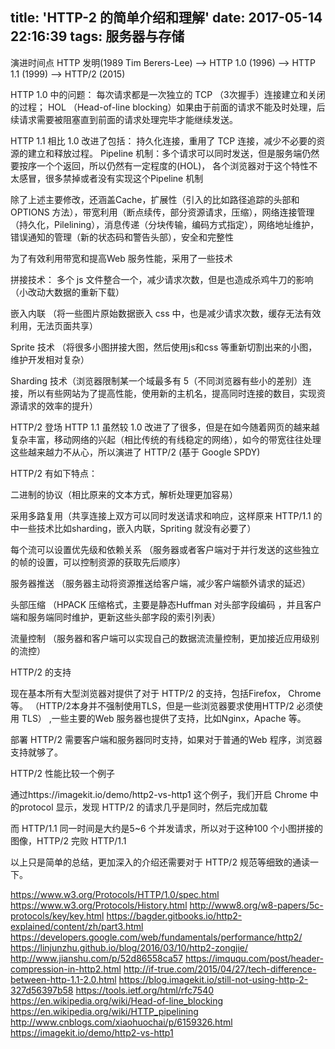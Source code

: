 title: 'HTTP-2 的简单介绍和理解'
date: 2017-05-14 22:16:39
tags: 服务器与存储
---

演进时间点
HTTP 发明(1989 Tim Berers-Lee) --> HTTP 1.0 (1996)  --> HTTP 1.1 (1999) --> HTTP/2 (2015)

HTTP 1.0  中的问题：
每次请求都是一次独立的 TCP （3次握手）连接建立和关闭的过程；
HOL （Head-of-line blocking）如果由于前面的请求不能及时处理，后续请求需要被阻塞直到前面的请求处理完毕才能继续发送。

HTTP 1.1 相比 1.0  改进了包括：
持久化连接，重用了 TCP 连接，减少不必要的资源的建立和释放过程。
Pipeline 机制：多个请求可以同时发送，但是服务端仍然要按序一个个返回，所以仍然有一定程度的(HOL)， 各个浏览器对于这个特性不太感冒，很多禁掉或者没有实现这个Pipeline 机制


除了上述主要修改，还涵盖Cache，扩展性（引入的比如路径追踪的头部和OPTIONS 方法），带宽利用（断点续传，部分资源请求，压缩），网络连接管理（持久化，Pilelining），消息传递（分块传输，编码方式指定），网络地址维护，错误通知的管理（新的状态码和警告头部），安全和完整性

为了有效利用带宽和提高Web 服务性能，采用了一些技术

拼接技术： 多个 js 文件整合一个，减少请求次数，但是也造成杀鸡牛刀的影响（小改动大数据的重新下载）
 
嵌入内联 （将一些图片原始数据嵌入 css 中，也是减少请求次数，缓存无法有效利用，无法页面共享）

Sprite 技术 （将很多小图拼接大图，然后使用js和css 等重新切割出来的小图，维护开发相对复杂）

Sharding 技术（浏览器限制某一个域最多有 5（不同浏览器有些小的差别）连接，所以有些网站为了提高性能，使用新的主机名，提高同时连接的数目，实现资源请求的效率的提升）


HTTP/2 登场
HTTP 1.1 虽然较 1.0 改进了了很多，但是在如今随着网页的越来越复杂丰富，移动网络的兴起（相比传统的有线稳定的网络），如今的带宽往往处理这些越来越力不从心，所以演进了 HTTP/2 (基于 Google SPDY)

HTTP/2 有如下特点：

二进制的协议（相比原来的文本方式，解析处理更加容易）

采用多路复用（共享连接上双方可以同时发送请求和响应，这样原来 HTTP/1.1 的中一些技术比如sharding，嵌入内联，Spriting 就没有必要了）


每个流可以设置优先级和依赖关系  （服务器或者客户端对于并行发送的这些独立的帧的设置，可以控制资源的获取先后顺序）

服务器推送 （服务器主动将资源推送给客户端，减少客户端额外请求的延迟）

头部压缩 （HPACK 压缩格式，主要是静态Huffman 对头部字段编码 ，并且客户端和服务端同时维护，更新这些头部字段的索引列表）


流量控制 （服务器和客户端可以实现自己的数据流流量控制，更加接近应用级别的流控）


HTTP/2 的支持

现在基本所有大型浏览器对提供了对于 HTTP/2 的支持，包括Firefox， Chrome 等。 （HTTP/2本身并不强制使用TLS，但是一些浏览器要求使用HTTP/2 必须使用 TLS） ,一些主要的Web 服务器也提供了支持，比如Nginx，Apache 等。

部署 HTTP/2 需要客户端和服务器同时支持，如果对于普通的Web 程序，浏览器支持就够了。

HTTP/2 性能比较一个例子

通过https://imagekit.io/demo/http2-vs-http1 这个例子，我们开启 Chrome 中的protocol 显示，发现 HTTP/2 的请求几乎是同时，然后完成加载

而 HTTP/1.1 同一时间是大约是5~6 个并发请求，所以对于这种100 个小图拼接的图像，HTTP/2 完败 HTTP/1.1


以上只是简单的总结，更加深入的介绍还需要对于 HTTP/2 规范等细致的通读一下。


https://www.w3.org/Protocols/HTTP/1.0/spec.html
https://www.w3.org/Protocols/History.html
http://www8.org/w8-papers/5c-protocols/key/key.html
https://bagder.gitbooks.io/http2-explained/content/zh/part3.html
https://developers.google.com/web/fundamentals/performance/http2/
https://linjunzhu.github.io/blog/2016/03/10/http2-zongjie/
http://www.jianshu.com/p/52d86558ca57
https://imququ.com/post/header-compression-in-http2.html
http://if-true.com/2015/04/27/tech-difference-between-http-1.1-2.0.html
https://blog.imagekit.io/still-not-using-http-2-327d56397b58
https://tools.ietf.org/html/rfc7540
https://en.wikipedia.org/wiki/Head-of-line_blocking
https://en.wikipedia.org/wiki/HTTP_pipelining
http://www.cnblogs.com/xiaohuochai/p/6159326.html
https://imagekit.io/demo/http2-vs-http1